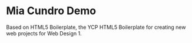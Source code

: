 # Mia Cundro Demo
Based on HTML5 Boilerplate, the YCP HTML5 Boilerplate for creating new web projects for Web Design 1.
